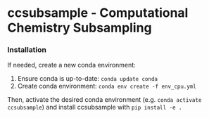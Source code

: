# ccsubsample - Computational Chemistry Subsampling

### Installation
If needed, create a new conda environment:
1. Ensure conda is up-to-date: `conda update conda`
2. Create conda environment: `conda env create -f env_cpu.yml`

Then, activate the desired conda environment (e.g. `conda activate ccsubsample`) and install ccsubsample with `pip install -e .`
